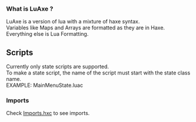 ### What is LuAxe ?
LuAxe is a version of lua with a mixture of haxe syntax.<br>
Variables like Maps and Arrays are formatted as they are in Haxe.<br>
Everything else is Lua Formatting.
## Scripts
Currently only state scripts are supported.<br>
To make a state script, the name of the script must start with the state class name.<br>
EXAMPLE: MainMenuState.luac
### Imports
Check [Imports.hxc](https://github.com/NebulaStellaNova/Nova-LuAxe-Parser/blob/main/scripts/modules/Imports.hxc) to see imports.
